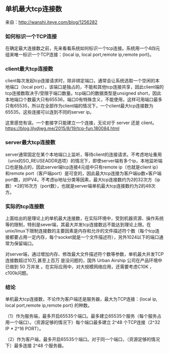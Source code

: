 ## 单机最大tcp连接数
来自：http://wanshi.iteye.com/blog/1256282

### 如何标识一个TCP连接

在确定最大连接数之前，先来看看系统如何标识一个tcp连接。系统用一个4四元组来唯一标识一个TCP连接：{local ip, local port,remote ip,remote port}。

### client最大tcp连接数

client每次发起tcp连接请求时，除非绑定端口，通常会让系统选取一个空闲的本地端口（local port），该端口是独占的，不能和其他tcp连接共享，因此client端的tcp连接数取决于/受限于端口数量。tcp端口的数据类型是unsigned short，因此本地端口个数最大只有65536，端口0有特殊含义，不能使用，这样可用端口最多只有65535，所以在全部作为client端的情况下，一个client最大tcp连接数为65535，这些连接可以连到不同的server ip。

这里感觉有误。一个套接字只能建立一个连接，无论对于 server 还是 client。
https://blog.lilydjwg.me/2015/8/19/tcp-fun.180084.html

### server最大tcp连接数

server通常固定在某个本地端口上监听，等待client的连接请求。不考虑地址重用（unix的SO_REUSEADDR选项）的情况下，即使server端有多个ip，本地监听端口也是独占的，因此server端tcp连接4元组中只有remote ip（也就是client ip）和remote port（客户端port）是可变的，因此最大tcp连接为客户端ip数×客户端port数，对IPV4，不考虑ip地址分类等因素，最大tcp连接数约为2的32次方（ip数）×2的16次方（port数），也就是server端单机最大tcp连接数约为2的48次方。

### 实际的tcp连接数

上面给出的是理论上的单机最大连接数，在实际环境中，受到机器资源、操作系统等的限制，特别是sever端，其最大并发tcp连接数远不能达到理论上限。在unix/linux下限制连接数的主要因素是内存和允许的文件描述符个数（每个tcp连接都要占用一定内存，每个socket就是一个文件描述符），另外1024以下的端口通常为保留端口。

对server端，通过增加内存、修改最大文件描述符个数等参数，单机最大并发TCP连接数超过10万,甚至上百万 是没问题的，国外 Urban Airship 公司在产品环境中已做到 50 万并发 。在实际应用中，对大规模网络应用，还需要考虑C10K ，c100k问题。

### 结论
单机最大tcp连接数，不论作为客户端还是服务器，最大为TCP连接：{local ip, local port,remote ip,remote port} 的种数。

（1）作为服务端，最多开启65535个端口。最多建立65535个服务（每个服务占用一个端口）。（资源足够的情况下）每个端口最多建立 2^48 个TCP连接（2^32 IP * 2^16 PORT）。

（2）作为客户端，最多开启65535个端口。对于同一个端口，（资源足够的情况下）最多连接 2^48 个服务器。
